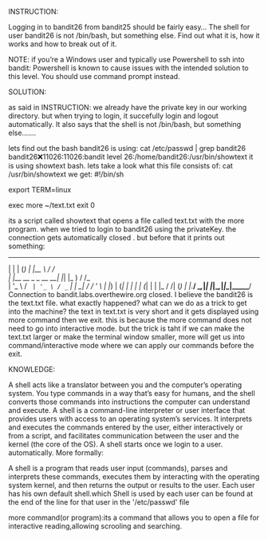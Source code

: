 INSTRUCTION:


Logging in to bandit26 from bandit25 should be fairly easy… The shell for user bandit26 is not /bin/bash, but something else. Find out what it is, how it works and how to break out of it.

NOTE: if you’re a Windows user and typically use Powershell to ssh into bandit: Powershell is known to cause issues with the intended solution to this level. You should use command prompt instead.

SOLUTION:

as said in INSTRUCTION: we already have the private key in our working directory. but when trying to login, it succefully login and logout automatically.
It also says that the shell is not /bin/bash, but something else.......

lets find out the bash bandit26 is using:
cat /etc/passwd | grep bandit26
bandit26:x:11026:11026:bandit level 26:/home/bandit26:/usr/bin/showtext
it is using showtext bash.
lets take a look what this file consists of:
cat /usr/bin/showtext
we get:
#!/bin/sh

export TERM=linux

exec more ~/text.txt
exit 0

its a script called showtext that opens a file called text.txt with the more program.
when we tried to login to bandit26 using the privateKey.
the connection gets automatically closed . but before that it prints out something:
  _                     _ _ _   ___   __  
 | |                   | (_) | |__ \ / /  
 | |__   __ _ _ __   __| |_| |_   ) / /_  
 | '_ \ / _` | '_ \ / _` | | __| / / '_ \ 
 | |_) | (_| | | | | (_| | | |_ / /| (_) |
 |_.__/ \__,_|_| |_|\__,_|_|\__|____\___/ 
Connection to bandit.labs.overthewire.org closed.
I believe the bandit26 is the text.txt file.
what exactly happened? what can we do as a trick to get into the machine?
the text in text.txt is very short and it gets displayed using more command then we exit. this is because the more command does not need to go into interactive mode. but the trick is taht if we can make the text.txt larger or make the terminal window smaller, more will get us into command/interactive mode where we can apply our commands before the exit.

KNOWLEDGE:

A shell acts like a translator between you and the computer’s operating system. You type commands in a way that’s easy for humans, and the shell converts those commands into instructions the computer can understand and execute.
A shell is a command-line interpreter or user interface that provides users with access to an operating system’s services. It interprets and executes the commands entered by the user, either interactively or from a script, and facilitates communication between the user and the kernel (the core of the OS).
A shell starts once we login to a user. automatically.
More formally:

A shell is a program that reads user input (commands), parses and interprets these commands, executes them by interacting with the operating system kernel, and then returns the output or results to the user.
Each user has his own default shell.which Shell is used by each user can be found at the end of the line for that user in the '/etc/passwd' file


more command(or program):its a command that allows you to open a file for interactive reading,allowing scrooling and searching.
